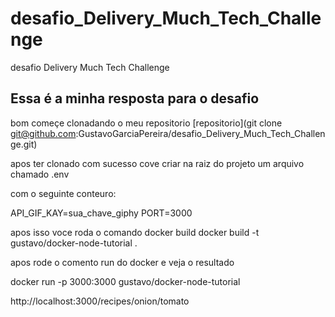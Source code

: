 # desafio_Delivery_Much_Tech_Challenge
desafio Delivery Much Tech Challenge


## Essa é a minha resposta para o desafio



bom começe clonadando o  meu repositorio
[repositorio](git clone git@github.com:GustavoGarciaPereira/desafio_Delivery_Much_Tech_Challenge.git)


apos ter clonado com sucesso
cove criar na raiz do projeto
um arquivo chamado .env

com o seguinte conteuro:

API_GIF_KAY=sua_chave_giphy
PORT=3000


apos isso voce roda o comando docker build
docker build -t gustavo/docker-node-tutorial . 

apos rode o comento run do docker e veja o resultado

docker run -p 3000:3000 gustavo/docker-node-tutorial

http://localhost:3000/recipes/onion/tomato